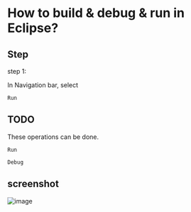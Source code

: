 # How to build & debug & run in Eclipse?
## Step
step 1:

In Navigation bar, select 

    Run 

## TODO 

These operations can be done.

    Run

    Debug
    
    

## screenshot
![image](https://github.com/40843245/IDE/assets/75050655/e57cb4f3-65c3-4338-9432-9881505495d9)

